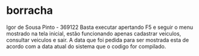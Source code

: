 # borracha
Igor de Sousa Pinto - 369122
Basta executar apertando F5 e seguir o menu mostrado na tela inicial, estão funcionando apenas cadastrar veiculos, consultar veiculos e sair. A data que foi pedida para ser mostrada esta de acordo com a data atual do sistema que o codigo for compilado.

